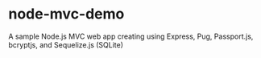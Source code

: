 # node-mvc-demo
A sample Node.js MVC web app creating using  Express, Pug, Passport.js, bcryptjs, and Sequelize.js (SQLite)
